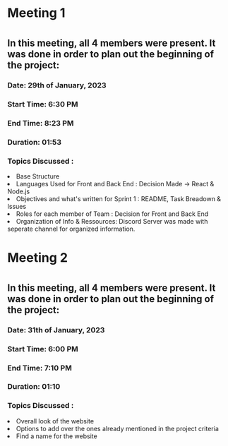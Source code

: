 <h1> Meeting 1 <h1>
<h2>In this meeting, all 4 members were present. It was done in order to plan out the beginning of the project: </h2>
<h3>Date: 29th of January, 2023</h3>
<h3>Start Time: 6:30 PM</h3>
<h3>End Time: 8:23 PM</h3>
<h3>Duration: 01:53</h3>
  
<h3>Topics Discussed :</h3>
  <uo> 
    <li>Base Structure </li>
    <li>Languages Used for Front and Back End : Decision Made -> React & Node.js </li>
    <li>Objectives and what's written for Sprint 1 : README, Task Breadown & Issues </li>
    <li>Roles for each member of Team : Decision for Front and Back End </li>
    <li> Organization of Info & Ressources: Discord Server was made with seperate channel for organized information. </li>


<h1> Meeting 2 <h1>
<h2>In this meeting, all 4 members were present. It was done in order to plan out the beginning of the project: </h2>
<h3>Date: 31th of January, 2023</h3>
<h3>Start Time: 6:00 PM</h3>
<h3>End Time: 7:10 PM</h3>
<h3>Duration: 01:10</h3>

<h3>Topics Discussed :</h3>
<uo>
<li>Overall look of the website</li>
<li>Options to add over the ones already mentioned in the project criteria </li>
<li>Find a name for the website </li>
